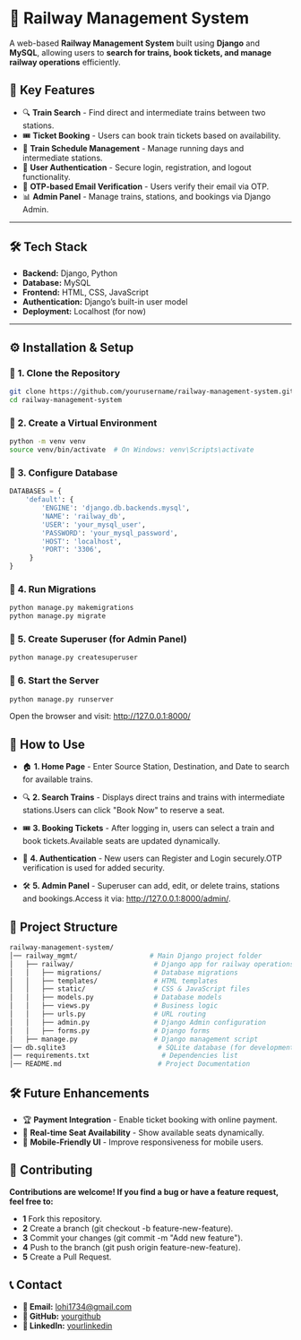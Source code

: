 # 🚆 Railway Management System

A web-based **Railway Management System** built using **Django** and **MySQL**, allowing users to **search for trains, book tickets, and manage railway operations** efficiently.

## 📌 **Key Features**
- 🔍 **Train Search** - Find direct and intermediate trains between two stations.
- 🎟️ **Ticket Booking** - Users can book train tickets based on availability.
- 📅 **Train Schedule Management** - Manage running days and intermediate stations.
- 🔐 **User Authentication** - Secure login, registration, and logout functionality.
- 📧 **OTP-based Email Verification** - Users verify their email via OTP.
- 📊 **Admin Panel** - Manage trains, stations, and bookings via Django Admin.

---

## 🛠️ **Tech Stack**
- **Backend:** Django, Python
- **Database:** MySQL
- **Frontend:** HTML, CSS, JavaScript
- **Authentication:** Django’s built-in user model
- **Deployment:** Localhost (for now)

---

## ⚙️ **Installation & Setup**
### 🔹 **1. Clone the Repository**
```sh
git clone https://github.com/yourusername/railway-management-system.git
cd railway-management-system
```

### 🔹 **2. Create a Virtual Environment**
```sh
python -m venv venv
source venv/bin/activate  # On Windows: venv\Scripts\activate
```
### 🔹 **3. Configure Database**
```python
DATABASES = {
    'default': {
        'ENGINE': 'django.db.backends.mysql',
        'NAME': 'railway_db',
        'USER': 'your_mysql_user',
        'PASSWORD': 'your_mysql_password',
        'HOST': 'localhost',
        'PORT': '3306',
     }
}
```
### 🔹 **4. Run Migrations**
```sh
python manage.py makemigrations
python manage.py migrate
```
### 🔹 **5.  Create Superuser (for Admin Panel)**
```sh
python manage.py createsuperuser
```
### 🔹 **6.   Start the Server**
```sh
python manage.py runserver
```
Open the browser and visit: http://127.0.0.1:8000/

## **🚀 How to Use**
- 🏠 **1. Home Page** - Enter Source Station, Destination, and Date to search for available trains.

- 🔍 **2. Search Trains** - Displays direct trains and trains with intermediate stations.Users can click "Book Now" to reserve a seat.
- 🎟️ **3. Booking Tickets** - After logging in, users can select a train and book tickets.Available seats are updated dynamically.
- 🔐 **4. Authentication** - New users can Register and Login securely.OTP verification is used for added security.
- 🛠 **5. Admin Panel** - Superuser can add, edit, or delete trains, stations and bookings.Access it via: http://127.0.0.1:8000/admin/.

## **📂 Project Structure**
```sh
railway-management-system/
│── railway_mgmt/                  # Main Django project folder
│   ├── railway/                    # Django app for railway operations
│   │   ├── migrations/             # Database migrations
│   │   ├── templates/              # HTML templates
│   │   ├── static/                 # CSS & JavaScript files
│   │   ├── models.py               # Database models
│   │   ├── views.py                # Business logic
│   │   ├── urls.py                 # URL routing
│   │   ├── admin.py                # Django Admin configuration
│   │   ├── forms.py                # Django forms
│   ├── manage.py                   # Django management script
│── db.sqlite3                       # SQLite database (for development)
│── requirements.txt                  # Dependencies list
│── README.md                        # Project Documentation

```
## **🛠 Future Enhancements**
- 🏆 **Payment Integration** - Enable ticket booking with online payment.
- 🚆 **Real-time Seat Availability** - Show available seats dynamically.
- 📲 **Mobile-Friendly UI** - Improve responsiveness for mobile users.

## **🤝 Contributing**
**Contributions are welcome! If you find a bug or have a feature request, feel free to:**

- **1** Fork this repository.
- **2** Create a branch (git checkout -b feature-new-feature).
- **3** Commit your changes (git commit -m "Add new feature").
- **4** Push to the branch (git push origin feature-new-feature).
- **5** Create a Pull Request.

## **📞 Contact**

- **📧 Email:** lohi1734@gmail.com
- **🔗 GitHub:** [yourgithub](https://github.com/lo1734)
- **🔗 LinkedIn:** [yourlinkedin](https://www.linkedin.com/in/lohitaksha-n-949363262/)

